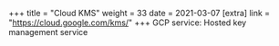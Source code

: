 +++
title = "Cloud KMS"
weight = 33
date = 2021-03-07
[extra]
link = "https://cloud.google.com/kms/"
+++
GCP service: Hosted key management service

